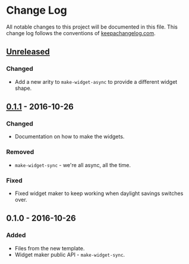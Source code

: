 # Change Log
All notable changes to this project will be documented in this file. This change log follows the conventions of [keepachangelog.com](http://keepachangelog.com/).

## [Unreleased]
### Changed
- Add a new arity to `make-widget-async` to provide a different widget shape.

## [0.1.1] - 2016-10-26
### Changed
- Documentation on how to make the widgets.

### Removed
- `make-widget-sync` - we're all async, all the time.

### Fixed
- Fixed widget maker to keep working when daylight savings switches over.

## 0.1.0 - 2016-10-26
### Added
- Files from the new template.
- Widget maker public API - `make-widget-sync`.

[Unreleased]: https://github.com/your-name/move-zeros/compare/0.1.1...HEAD
[0.1.1]: https://github.com/your-name/move-zeros/compare/0.1.0...0.1.1
